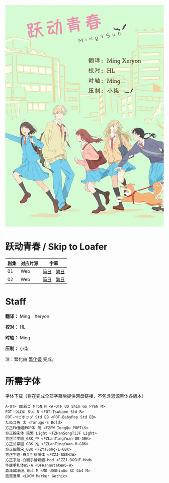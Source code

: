 ![Poster](Poster.png)

# 跃动青春 / Skip to Loafer
| 剧集 | 对应片源 | 字幕 |
| ---- | -------- | ---- |
| 01 | Web | [简日](https://raw.githubusercontent.com/MingYSub/SubArchive/main/Archive/Skip%20to%20Loafer/%5BMingY%5D%20Skip%20to%20Loafer%20%5B01%5D.CHS_JPN.ass)　[繁日](https://raw.githubusercontent.com/MingYSub/SubArchive/main/Archive/Skip%20to%20Loafer/%5BMingY%5D%20Skip%20to%20Loafer%20%5B01%5D.CHT_JPN.ass) |
| 02 | Web | [简日](https://raw.githubusercontent.com/MingYSub/SubArchive/main/Archive/Skip%20to%20Loafer/%5BMingY%5D%20Skip%20to%20Loafer%20%5B02%5D.CHS_JPN.ass)　[繁日](https://raw.githubusercontent.com/MingYSub/SubArchive/main/Archive/Skip%20to%20Loafer/%5BMingY%5D%20Skip%20to%20Loafer%20%5B02%5D.CHT_JPN.ass) |

# Staff
**翻译：** Ming　Xeryon

**校对：** HL

**时轴：** Ming

**压制：** 小柒

注：繁化由 [繁化姬](https://zhconvert.org) 完成。

# 所需字体
字体下载（将在完成全部字幕后提供网盘链接，不包含思源黑体各版本）

```
A-OTF UD新ゴ Pr6N M <A-OTF UD Shin Go Pr6N M>
FOT-つばめ Std R <FOT-Tsubame Std R>
FOT-ベビポップ Std EB <FOT-BabyPop Std EB>
たぬゴ角 太 <Tanugo-S Bold>
方正FW童趣POP体 简 <FZFW TongQu POPTiS>
方正翰宋体 简繁 Light <FZHanSongTiJF Light>
方正兰亭圆_GBK_中 <FZLanTingYuan-DB-GBK>
方正兰亭圆_GBK_准 <FZLanTingYuan-M-GBK>
方正细雅宋_GBK <FZYaSong-L-GBK>
方正字迹-白关手绘简体 <FZZJ-BGSHJW>
方正字迹-白關手繪繁體-Mod <FZZJ-BGSHF-Mod>
华康手札体W5-A <DFHannotateW5-A>
森泽UD新黑 Gb4 M <MO UDShinGo SC Gb4 M>
霞鹜漫黑 <LXGW Marker Gothic>
```